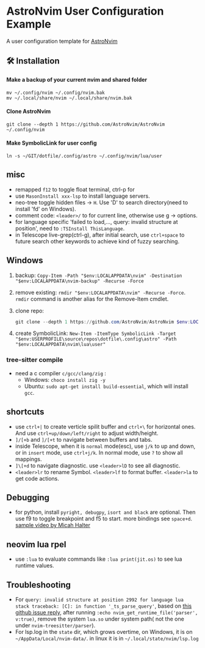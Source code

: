 # AstroNvim User Configuration Example

A user configuration template for [AstroNvim](https://github.com/AstroNvim/AstroNvim)

## 🛠️ Installation

#### Make a backup of your current nvim and shared folder

```shell
mv ~/.config/nvim ~/.config/nvim.bak
mv ~/.local/share/nvim ~/.local/share/nvim.bak
```

#### Clone AstroNvim

```shell
git clone --depth 1 https://github.com/AstroNvim/AstroNvim ~/.config/nvim
```

#### Make SymbolicLink for user config

```shell
ln -s ~/GIT/dotfile/.config/astro ~/.config/nvim/lua/user
```

## misc

* remapped `f12` to toggle float terminal, ctrl-p for
* use `MasonInstall xxx-lsp` to install language servers.
* neo-tree toggle hidden files -> `H`. Use 'D' to search directory(need to install 'fd' on Windows).
* comment code: `<leader>/` to for current line, otherwise use g -> options.
* for language specific 'failed to load,..., query: invalid structure at position', need to `:TSInstall ThisLanguage`.
* in Telescope live-grep(ctrl-g), after initial search, use `ctrl+space` to future search other keywords to achieve kind of fuzzy searching.

## Windows

1. backup: `Copy-Item -Path "$env:LOCALAPPDATA\nvim" -Destination "$env:LOCALAPPDATA\nvim-backup" -Recurse -Force`
2. remove existing: `rmdir "$env:LOCALAPPDATA\nvim" -Recurse -Force`. `rmdir` command is another alias for the Remove-Item cmdlet.
3. clone repo:

    ```powershell
    git clone --depth 1 https://github.com/AstroNvim/AstroNvim $env:LOCALAPPDATA\nvim
    ```

4. create SymbolicLink: `New-Item -ItemType SymbolicLink -Target "$env:USERPROFILE\source\repos\dotfile\.config\astro" -Path "$env:LOCALAPPDATA\nvim\lua\user"`

### tree-sitter compile

* need a c compiler `c/gcc/clang/zig` :
  * Windows: `choco install zig -y`
  * Ubuntu: `sudo apt-get install build-essential`, which will install `gcc`.

## shortcuts

* use `ctrl+|` to create verticle spilit buffer and `ctrl+\` for horizontal ones. And use `ctrl+up/down/left/right` to adjust width/height.
* `]/[+b` and `]/[+t` to navigate between buffers and tabs.
* inside Telescope, when it is `normal` mode(esc), use `j/k` to up and down, or in `insert` mode, use `ctrl+j/k`. In normal mode, use `?` to show all mappings.
* `]\[+d` to navigate diagnostic. use `<leader>lD` to see all diagnostic.
* `<leader>lr` to rename Symbol. `<leader>lf` to format buffer. `<leader>la` to get code actions.

## Debugging

* for python, install `pyright, debugpy`, `isort and black` are optional. Then use f9 to toggle breakpoint and f5 to start. more bindings see `space+d`. [sample video by Micah Halter](https://www.youtube.com/watch?v=04z9v0xMDkw)

## neovim lua rpel

* use `:lua` to evaluate commands like `:lua print(jit.os)` to see lua runtime values.

## Troubleshooting

* For `query: invalid structure at position 2992 for language lua stack traceback: [C]: in function '_ts_parse_query'`, based on [this github issue reply](https://github.com/LunarVim/LunarVim/issues/3680#issuecomment-1373552082), after running `:echo nvim_get_runtime_file('parser', v:true)`, remove the system `lua.so` under system path( not the one under `nvim-treesitter/parser`).
* For lsp.log in the `state` dir, which grows overtime, on Windows, it is on `~/AppData/Local/nvim-data/`. in linux it is in `~/.local/state/nvim/lsp.log`


